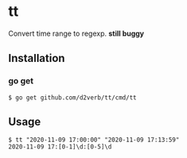 # tt
Convert time range to regexp. **still buggy**

## Installation
### go get
```
$ go get github.com/d2verb/tt/cmd/tt
```

## Usage
```
$ tt "2020-11-09 17:00:00" "2020-11-09 17:13:59"
2020-11-09 17:[0-1]\d:[0-5]\d
```
